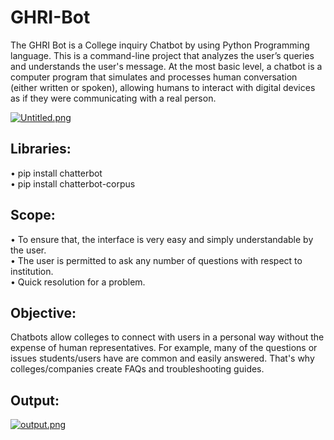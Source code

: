# GHRI-Bot

The GHRI Bot is a College inquiry Chatbot by using Python Programming language. This is a command-line project that analyzes the user’s queries and understands the user's message. At the most basic level, a chatbot is a computer program that simulates and processes human conversation (either written or spoken), allowing humans to interact with digital devices as if they were communicating with a real person.

[![Untitled.png](https://i.postimg.cc/RV39DLLq/Untitled.png)](https://postimg.cc/nCt6s75t)

## Libraries:

• pip install chatterbot</br>
• pip install chatterbot-corpus

## Scope:

•	To ensure that, the interface is very easy and simply understandable by the user.</br>
•	The user is permitted to ask any number of questions with respect to institution.</br>
•	Quick resolution for a problem.

## Objective:

Chatbots allow colleges to connect with users in a personal way without the expense of human representatives. For example, many of the questions or issues students/users have are common and easily answered. That's why colleges/companies create FAQs and troubleshooting guides.

## Output:
[![output.png](https://i.postimg.cc/3RH5LHb8/output.png)](https://postimg.cc/t1DMT8jw)


